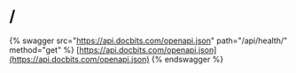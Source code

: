 # /

{% swagger src="https://api.docbits.com/openapi.json" path="/api/health/" method="get" %}
[https://api.docbits.com/openapi.json](https://api.docbits.com/openapi.json)
{% endswagger %}
